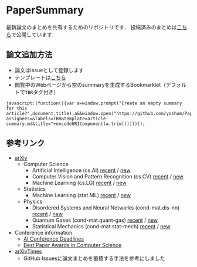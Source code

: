 # PaperSummary

最新論文のまとめを共有するためのリポジトリです．
投稿済みのまとめは[こちら](https://yoshum.github.io/PaperSummary)で公開しています．

## 論文追加方法

- 論文はissueとして登録します
- テンプレートは[こちら](.github/ISSUE_TEMPLATE/article-summary.md)
- 閲覧中のWebページから空のsummaryを生成するBookmarklet（デフォルトで`TBR`タグ付き）
```
javascript:(function(){var a=window.prompt("Create an empty summary for this article?",document.title);a&&window.open("https://github.com/yoshum/PaperSummary/issues/new?assignees=&labels=TBR&template=article-summary.md&title="+encodeURIComponent(a.trim()))})();
```

## 参考リンク

- [arXiv](https://arxiv.org/)
  - Computer Science
    - Artificial Intelligence (cs.AI) [recent](https://arxiv.org/list/cs.AI/recent) / [new](https://arxiv.org/list/cs.AI/new)
    - Computer Vision and Pattern Recognition (cs.CV) [recent](https://arxiv.org/list/cs.CV/recent) / [new](https://arxiv.org/list/cs.CV/new)
    - Machine Learning (cs.LG) [recent](https://arxiv.org/list/cs.LG/recent) / [new](https://arxiv.org/list/cs.LG/new)
  - Statistics
    - Machine Learning (stat.ML) [recent](https://arxiv.org/list/stat.ML/recent) / [new](https://arxiv.org/list/stat.ML/new)
  - Physics
    - Disordered Systems and Neural Networks (cond-mat.dis-nn) [recent](https://arxiv.org/list/cond-mat.dis-nn/recent) / [new](https://arxiv.org/list/cond-mat.dis-nn/new)
    - Quantum Gases (cond-mat.quant-gas) [recent](https://arxiv.org/list/cond-mat.quant-gas/recent) / [new](https://arxiv.org/list/cond-mat.quant-gas/new)
    - Statistical Mechanics (cond-mat.stat-mech) [recent](https://arxiv.org/list/cond-mat.stat-mech/recent) / [new](https://arxiv.org/list/cond-mat.stat-mech/new)
- Conference information
  - [AI Conference Deadlines](https://aideadlin.es/?sub=ML,CV,NLP,RO,SP,DM)
  - [Best Paper Awards in Computer Science](https://jeffhuang.com/best_paper_awards.html)
- [arXivTimes](https://github.com/arXivTimes/arXivTimes)
  - GitHub Issuesに論文まとめを蓄積する手法を参考にしました
